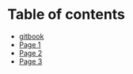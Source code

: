 # Table of contents

* [gitbook](README.md)
* [Page 1](page-1.md)
* [Page 2](page-2.md)
* [Page 3](page-3.md)
